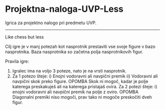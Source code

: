 # Projektna-naloga-UVP-Less
Igrica za projektno nalogo pri predmetu UVP.
_____________________________________________
Like chess but less

Cilj igre je v manj potezah kot nasprotnik prestaviti vse svoje figure v bazo nasprotnika. Baza nasprotnika so začetna polja nasprotnikovih figur.

Pravila igre:
1) Igralec ima na voljo 3 poteze, nato je na vrsti nasprotnik.
2) Za 1 potezo šteje:
      i) Enojni vodoravni ali navpični premik
      ii) Vodoravni ali navpični skok preko figure. OPOMBA Skok ni mogoč, kadar je polje katerega preskakuješ ali na katerega pristajaš ovira.
  Za 2 potezi šteje:
      i) enojni vodoravni ali navpični premik na polje z oviro.
  OPOMBA Diagonalni premiki niso mogoči, prav tako ni mogoče preskočiti dveh figur.
  
